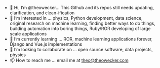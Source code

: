 - 👋 Hi, I’m @theowecker... This Github and its repos still needs updating, clarification, and clean-ification
- 👀 I’m interested in ... physics, Python development, data science, original research on machine learning, finding better ways to do things, building automation into boring things, Ruby/ROR developing of large scale applications
- 🌱 I’m currently learning ... ROR, machine learning applications forever, Django and Vue.js implementations
- 💞️ I’m looking to collaborate on ... open source software, data projects, physics
- 📫 How to reach me ... email me at theo@theowecker.com

<!---
theowecker/theowecker is a ✨ special ✨ repository because its `README.md` (this file) appears on your GitHub profile.
You can click the Preview link to take a look at your changes.
--->
